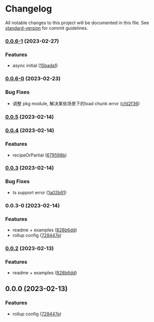 # Changelog

All notable changes to this project will be documented in this file. See [standard-version](https://github.com/conventional-changelog/standard-version) for commit guidelines.

### [0.0.6-1](https://github.com/wangzishun/immer-external-store/compare/v0.0.6-0...v0.0.6-1) (2023-02-27)


### Features

* async initial ([15bada1](https://github.com/wangzishun/immer-external-store/commit/15bada173a51347c354c0b283e2b9066d80ed9fc))

### [0.0.6-0](https://github.com/wangzishun/immer-external-store/compare/v0.0.5...v0.0.6-0) (2023-02-23)


### Bug Fixes

* 调整 pkg module, 解决某些场景下的load chunk error ([cfd2f36](https://github.com/wangzishun/immer-external-store/commit/cfd2f363307138be8c1a7b293d1100c040b1eb7c))

### [0.0.5](https://github.com/wangzishun/immer-external-store/compare/v0.0.4...v0.0.5) (2023-02-14)

### [0.0.4](https://github.com/wangzishun/immer-external-store/compare/v0.0.3...v0.0.4) (2023-02-14)


### Features

* recipeOrPartial ([679598b](https://github.com/wangzishun/immer-external-store/commit/679598b91c362de1e11487ea918233d00d312556))

### [0.0.3](https://github.com/wangzishun/immer-external-store/compare/v0.0.3-0...v0.0.3) (2023-02-14)


### Bug Fixes

* ts support error ([1a02b61](https://github.com/wangzishun/immer-external-store/commit/1a02b6149ce2834c94477f42f1637b34494f1df1))

### 0.0.3-0 (2023-02-14)


### Features

* readme + examples ([828b6dd](https://github.com/wangzishun/immer-external-store/commit/828b6dd71f3e7e98793394f8703e61c9c3e81b11))
* rollup config ([728447e](https://github.com/wangzishun/immer-external-store/commit/728447eb6ff6e1b8fc6640542b7f169c52db7136))

### [0.0.2](https://github.com/wangzishun/immer-external-store/compare/v0.0.0...v0.0.2) (2023-02-13)


### Features

* readme + examples ([828b6dd](https://github.com/wangzishun/immer-external-store/commit/828b6dd71f3e7e98793394f8703e61c9c3e81b11))

## 0.0.0 (2023-02-13)


### Features

* rollup config ([728447e](https://github.com/wangzishun/immer-external-store/commit/728447eb6ff6e1b8fc6640542b7f169c52db7136))
